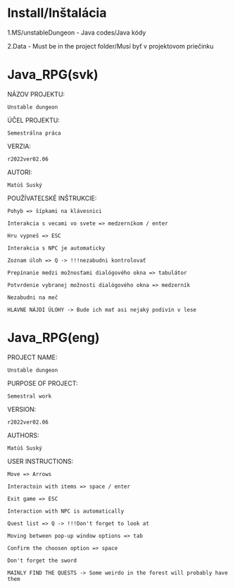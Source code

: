 # Install/Inštalácia
1.MS/unstableDungeon - Java codes/Java kódy

2.Data - Must be in the project folder/Musí byť v projektovom priečinku
# Java_RPG(svk)
NÁZOV PROJEKTU:               

    Unstable dungeon

ÚČEL PROJEKTU: 

    Semestrálna práca

VERZIA: 

    r2022ver02.06

AUTORI: 

    Matúš Suský

POUŽÍVATEĽSKÉ INŠTRUKCIE:  
                    
    Pohyb => šípkami na klávesnici

    Interakcia s vecami vo svete => medzerníkom / enter
                    
    Hru vypneš => ESC
                    
    Interakcia s NPC je automaticky
                    
    Zoznam úloh => Q -> !!!nezabudni kontrolovať
                    
    Prepínanie medzi možnosťami dialógového okna => tabulátor
                    
    Potvrdenie vybranej možnosti dialógového okna => medzerník
                    
    Nezabudni na meč
                    
    HLAVNE NÁJDI ÚLOHY -> Bude ich mať asi nejaký podivín v lese
    
    
    
# Java_RPG(eng)
PROJECT NAME:               

    Unstable dungeon

PURPOSE OF PROJECT: 

    Semestral work

VERSION: 

    r2022ver02.06

AUTHORS: 

    Matúš Suský

USER INSTRUCTIONS:  
                    
    Move => Arrows

    Interactoin with items => space / enter
                    
    Exit game => ESC
                    
    Interaction with NPC is automatically
                    
    Quest list => Q -> !!!Don't forget to look at
                    
    Moving between pop-up window options => tab
                    
    Confirm the choosen option => space
                    
    Don't forget the sword
                    
    MAINLY FIND THE QUESTS -> Some weirdo in the forest will probably have them
                   
